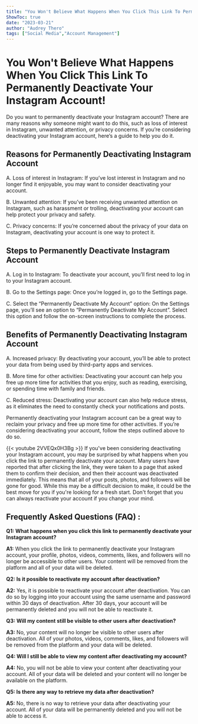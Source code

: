 ```yaml
---
title: "You Won't Believe What Happens When You Click This Link To Permanently Deactivate Your Instagram Account!"
ShowToc: true 
date: "2023-03-21"
author: "Audrey Thero" 
tags: ["Social Media","Account Management"]
---
```

# You Won't Believe What Happens When You Click This Link To Permanently Deactivate Your Instagram Account!

Do you want to permanently deactivate your Instagram account? There are many reasons why someone might want to do this, such as loss of interest in Instagram, unwanted attention, or privacy concerns. If you’re considering deactivating your Instagram account, here’s a guide to help you do it.

## Reasons for Permanently Deactivating Instagram Account

A. Loss of interest in Instagram: If you’ve lost interest in Instagram and no longer find it enjoyable, you may want to consider deactivating your account. 

B. Unwanted attention: If you’ve been receiving unwanted attention on Instagram, such as harassment or trolling, deactivating your account can help protect your privacy and safety.

C. Privacy concerns: If you’re concerned about the privacy of your data on Instagram, deactivating your account is one way to protect it. 

## Steps to Permanently Deactivate Instagram Account

A. Log in to Instagram: To deactivate your account, you’ll first need to log in to your Instagram account. 

B. Go to the Settings page: Once you’re logged in, go to the Settings page. 

C. Select the “Permanently Deactivate My Account” option: On the Settings page, you’ll see an option to “Permanently Deactivate My Account”. Select this option and follow the on-screen instructions to complete the process. 

## Benefits of Permanently Deactivating Instagram Account

A. Increased privacy: By deactivating your account, you’ll be able to protect your data from being used by third-party apps and services. 

B. More time for other activities: Deactivating your account can help you free up more time for activities that you enjoy, such as reading, exercising, or spending time with family and friends. 

C. Reduced stress: Deactivating your account can also help reduce stress, as it eliminates the need to constantly check your notifications and posts. 

Permanently deactivating your Instagram account can be a great way to reclaim your privacy and free up more time for other activities. If you’re considering deactivating your account, follow the steps outlined above to do so.

{{< youtube 2VVEQx0H3Bg >}} 
If you've been considering deactivating your Instagram account, you may be surprised by what happens when you click the link to permanently deactivate your account. Many users have reported that after clicking the link, they were taken to a page that asked them to confirm their decision, and then their account was deactivated immediately. This means that all of your posts, photos, and followers will be gone for good. While this may be a difficult decision to make, it could be the best move for you if you're looking for a fresh start. Don't forget that you can always reactivate your account if you change your mind.

## Frequently Asked Questions (FAQ) :
**Q1: What happens when you click this link to permanently deactivate your Instagram account?**

**A1:** When you click the link to permanently deactivate your Instagram account, your profile, photos, videos, comments, likes, and followers will no longer be accessible to other users. Your content will be removed from the platform and all of your data will be deleted.

**Q2: Is it possible to reactivate my account after deactivation?**

**A2:** Yes, it is possible to reactivate your account after deactivation. You can do so by logging into your account using the same username and password within 30 days of deactivation. After 30 days, your account will be permanently deleted and you will not be able to reactivate it. 

**Q3: Will my content still be visible to other users after deactivation?**

**A3:** No, your content will no longer be visible to other users after deactivation. All of your photos, videos, comments, likes, and followers will be removed from the platform and your data will be deleted. 

**Q4: Will I still be able to view my content after deactivating my account?**

**A4:** No, you will not be able to view your content after deactivating your account. All of your data will be deleted and your content will no longer be available on the platform. 

**Q5: Is there any way to retrieve my data after deactivation?**

**A5:** No, there is no way to retrieve your data after deactivating your account. All of your data will be permanently deleted and you will not be able to access it.


